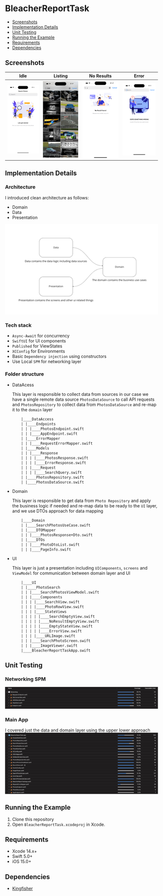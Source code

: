# BleacherReportTask

- [Screenshots](#Screenshots)
- [Implementation Details](#implementation-details)
- [Unit Testing](#unit-testing)
- [Running the Example](#run-sample)
- [Requirements](#requirements)
- [Dependencies](#Dependencies)

## Screenshots

| Idle  |  Listing | No Results |  Error |
|---|---|---|---|
| <img src="screenshots/idle.png" width="200">  | <img src="screenshots/listing.png" width="200">|<img src="screenshots/no_results.png" width="200"> | <img src="screenshots/error.png" width="200">

## Implementation Details
  ### Architecture
 I introduced clean architecture as follows:
   * Domain
   * Data
   * Presentation

![image](screenshots/architecture.png)

### Tech stack
 * `Async-Await` for concurrency 
 * `SwiftUI` for UI components
 * `Published` for ViewStates
 * `XCConfig` for Environments
 * Basic `Dependency injection` using constructors
 * Use Local `SPM` for networking layer


 ### Folder structure
 * DataAcess
    
   This layer is responsible to collect data from sources in our case we have a single remote data source `PhotosDataSource` to call API requests and `PhotosRepository` to collect data from `PhotosDataSource` and re-map it to the `domain` layer
    ``` 
        |____DataAccess
        | |____Endpoints
        | | |____PhotosEndpoint.swift
        | | |____AppEndpoint.swift
        | |____ErrorMapper
        | | |____RequestErrorMapper.swift
        | |____Models
        | | |____Response
        | | | |____PhotosResponse.swift
        | | | |____ErrorResponse.swift
        | | |____Request
        | | | |____SearchQuery.swift
        | |____PhotosRepository.swift
        | |____PhotosDataSource.swift
    ```
* Domain

    This layer is responsible to get data from `Photo Repository` and apply the business logic if needed and re-map data to be ready to the `UI` layer, and we use DTOs approach for data mapping
    ``` 
        |____Domain
        | |____SearchPhotosUseCase.swift
        | |____DTOMapper
        | | |____PhotosResponse+Dto.swift
        | |____DTOs
        | | |____PhotoDtoList.swift
        | | |____PageInfo.swift
    ```
* UI

   This layer is just a presentation including `UIComponents`, `screens` and `ViewModel` for communication between domain layer and UI

    ```
        |____UI
        | |____PhotoSearch
        | | |____SearchPhotosViewModel.swift
        | | |____Components
        | | | |____SearchView.swift
        | | | |____PhotoRowView.swift
        | | | |____StateViews
        | | | | |____SearchEmptyView.swift
        | | | | |____NoResultEmptyView.swift
        | | | | |____EmptyStateView.swift
        | | | | |____ErrorView.swift
        | | | |____URLImage.swift
        | | |____SearchPhotoScreen.swift
        | | |____ImageViewer.swift
        |____BleacherReportTaskApp.swift
    ```
## Unit Testing
   ### Networking SPM
   
   ![image](screenshots/networking_cov.png)

   ### Main App
   I covered just the data and domain layer using the upper lower approach 
   ![image](screenshots/app_cov.png)


## Running the Example
1. Clone this repository
2. Open `BleacherReportTask.xcodeproj` in Xcode. 

## Requirements
- Xcode 14.x+
- Swift 5.0+
- iOS 15.0+

## Dependencies
- [Kingfisher](https://github.com/onevcat/Kingfisher)